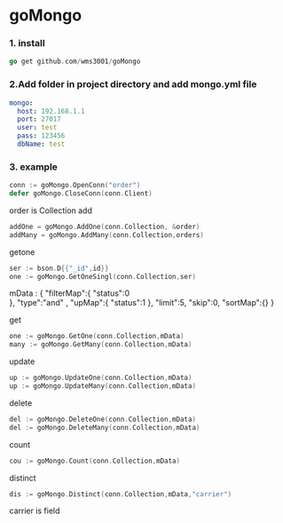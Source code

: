 # goMongo

### 1. install
```go
go get github.com/wms3001/goMongo
```
### 2.Add folder in project directory and add mongo.yml file
```yml
mongo:
  host: 192.168.1.1
  port: 27017
  user: test
  pass: 123456
  dbName: test
```
### 3. example
```go
conn := goMongo.OpenConn("order")
defer goMongo.CloseConn(conn.Client)
```
order is Collection
add
```go
addOne = goMongo.AddOne(conn.Collection, &order)
addMany = goMongo.AddMany(conn.Collection,orders)
```
getone
```go
ser := bson.D{{"_id",id}}
one := goMongo.GetOneSingl(conn.Collection,ser)
```
mData :
{
"filterMap":{
"status":0   
},
"type":"and"
,
"upMap":{
"status":1
},
"limit":5,
"skip":0,
"sortMap":{}
}

get
```go
one := goMongo.GetOne(conn.Collection,mData)
many := goMongo.GetMany(conn.Collection,mData)
```
update
```go
up := goMongo.UpdateOne(conn.Collection,mData)
up := goMongo.UpdateMany(conn.Collection,mData)
```
delete
```go
del := goMongo.DeleteOne(conn.Collection,mData)
del := goMongo.DeleteMany(conn.Collection,mData)
```
count
```go
cou := goMongo.Count(conn.Collection,mData)
```
distinct
```go
dis := goMongo.Distinct(conn.Collection,mData,"carrier")
```
carrier is field
